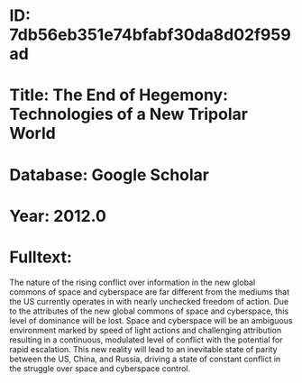 # ID: 7db56eb351e74bfabf30da8d02f959ad
# Title: The End of Hegemony: Technologies of a New Tripolar World
# Database: Google Scholar
# Year: 2012.0
# Fulltext:
The nature of the rising conflict over information in the new global commons of space and cyberspace are far different from the mediums that the US currently operates in with nearly unchecked freedom of action.
Due to the attributes of the new global commons of space and cyberspace, this level of dominance will be lost.
Space and cyberspace will be an ambiguous environment marked by speed of light actions and challenging attribution resulting in a continuous, modulated level of conflict with the potential for rapid escalation.
This new reality will lead to an inevitable state of parity between the US, China, and Russia, driving a state of constant conflict in the struggle over space and cyberspace control.